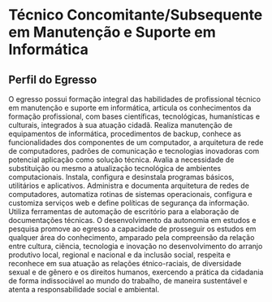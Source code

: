 # Técnico Concomitante/Subsequente em Manutenção e Suporte em Informática 

## Perfil do Egresso
O egresso possui formação integral das habilidades de profissional técnico em manutenção e suporte em informática, articula os conhecimentos da formação profissional, com bases científicas, tecnológicas, humanísticas e culturais, integrados à sua atuação cidadã. Realiza manutenção de equipamentos de informática, procedimentos de backup, conhece as funcionalidades dos componentes de um computador, a arquitetura de rede de computadores, padrões de comunicação e tecnologias inovadoras com potencial aplicação como solução técnica. Avalia a necessidade de substituição ou mesmo a atualização tecnológica de ambientes computacionais. Instala, configura e desinstala programas básicos, utilitários e aplicativos. Administra e documenta arquitetura de redes de computadores, automatiza rotinas de sistemas operacionais, configura e customiza serviços web e define políticas de segurança da informação. Utiliza ferramentas de automação de escritório para a elaboração de documentações técnicas. O desenvolvimento da autonomia em estudos e pesquisa promove ao egresso a capacidade de prosseguir os estudos em qualquer área do conhecimento, amparado pela compreensão da relação entre cultura, ciência, tecnologia e inovação no desenvolvimento do arranjo produtivo local, regional e nacional e da inclusão social, respeita e reconhece em sua atuação as relações étnico-raciais, de diversidade sexual e de gênero e os direitos humanos, exercendo a prática da cidadania de forma indissociável ao mundo do trabalho, de maneira sustentável e atenta a responsabilidade social e ambiental.